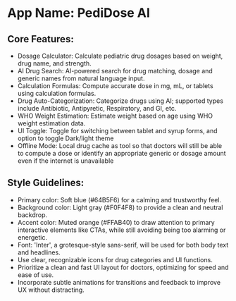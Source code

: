 # **App Name**: PediDose AI

## Core Features:

- Dosage Calculator: Calculate pediatric drug dosages based on weight, drug name, and strength.
- AI Drug Search: AI-powered search for drug matching, dosage and generic names from natural language input.
- Calculation Formulas: Compute accurate dose in mg, mL, or tablets using calculation formulas.
- Drug Auto-Categorization: Categorize drugs using AI; supported types include Antibiotic, Antipyretic, Respiratory, and GI, etc.
- WHO Weight Estimation: Estimate weight based on age using WHO weight estimation data.
- UI Toggle: Toggle for switching between tablet and syrup forms, and option to toggle Dark/light theme
- Offline Mode: Local drug cache as tool so that doctors will still be able to compute a dose or identify an appropriate generic or dosage amount even if the internet is unavailable

## Style Guidelines:

- Primary color: Soft blue (#64B5F6) for a calming and trustworthy feel.
- Background color: Light gray (#F0F4F8) to provide a clean and neutral backdrop.
- Accent color: Muted orange (#FFAB40) to draw attention to primary interactive elements like CTAs, while still avoiding being too alarming or energetic.
- Font: 'Inter', a grotesque-style sans-serif, will be used for both body text and headlines.
- Use clear, recognizable icons for drug categories and UI functions.
- Prioritize a clean and fast UI layout for doctors, optimizing for speed and ease of use.
- Incorporate subtle animations for transitions and feedback to improve UX without distracting.